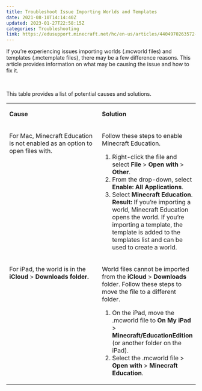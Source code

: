 ```yaml
---
title: Troubleshoot Issue Importing Worlds and Templates
date: 2021-08-10T14:14:40Z
updated: 2023-01-27T22:58:15Z
categories: Troubleshooting
link: https://edusupport.minecraft.net/hc/en-us/articles/4404970263572-Troubleshoot-Issue-Importing-Worlds-and-Templates
---
```


If you’re experiencing issues importing worlds (.mcworld files) and templates (.mctemplate files), there may be a few difference reasons. This article provides information on what may be causing the issue and how to fix it.

 

This table provides a list of potential causes and solutions.

<table data-border="1px" data-cellpadding="5px">
<colgroup>
<col style="width: 50%" />
<col style="width: 50%" />
</colgroup>
<tbody>
<tr>
<td style="vertical-align: top" width="312"><p><strong>Cause</strong></p></td>
<td style="vertical-align: top" width="312"><p><strong>Solution</strong></p></td>
</tr>
<tr>
<td style="vertical-align: top" width="312"><p>For Mac, Minecraft Education is not enabled as an option to open files with.</p></td>
<td style="vertical-align: top" width="312"><p>Follow these steps to enable Minecraft Education.</p>
<ol>
<li>Right-click the file and select <strong>File</strong> &gt; <strong>Open with</strong> &gt; <strong>Other</strong>.</li>
<li>From the drop-down, select <strong>Enable: All Applications</strong>.</li>
<li>Select <strong>Minecraft Education</strong>.<br />
<strong>Result:</strong> If you’re importing a world, Minecraft Education opens the world. If you’re importing a template, the template is added to the templates list and can be used to create a world.</li>
</ol></td>
</tr>
<tr>
<td style="vertical-align: top" width="312"><p>For iPad, the world is in the <strong>iCloud</strong> &gt; <strong>Downloads folder.</strong></p></td>
<td style="vertical-align: top" width="312"><p>World files cannot be imported from the <strong>iCloud</strong> &gt; <strong>Downloads</strong> folder. Follow these steps to move the file to a different folder.</p>
<ol>
<li>On the iPad, move the .mcworld file to <strong>On My iPad</strong> &gt; <strong>Minecraft/EducationEdition</strong> (or another folder on the iPad).</li>
<li>Select the .mcworld file &gt; <strong>Open with</strong> &gt; <strong>Minecraft Education</strong>.</li>
</ol></td>
</tr>
</tbody>
</table>
